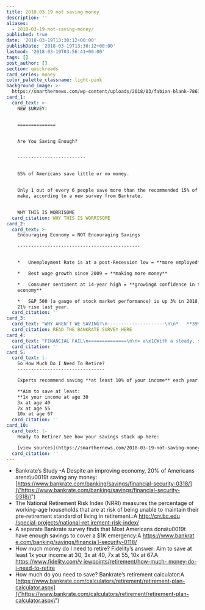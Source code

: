 ```yaml
---
title: 2018.03.19 not saving money
description: ''
aliases:
  - 2018-03-19-not-saving-money/
published: true
date: '2018-03-19T13:30:12+00:00'
publishDate: '2018-03-19T13:30:12+00:00'
lastmod: '2018-03-19T03:56:41+00:00'
tags: []
post_author: []
section: quickreads
card_series: money
color_palette_classname: light-pink
background_image: >-
  https://smarthernews.com/wp-content/uploads/2018/03/fabian-blank-78637-unsplash-scaled.jpg
card_1:
  card_text: >-
    NEW $URVEY:  


    ==============


    Are You Saving Enough?  


    -------------------------


    65% of Americans save little or no money.


    Only 1 out of every 6 people save more than the recommended 15% of what they
    make, according to a new survey from Bankrate.


    WHY THIS IS WORRISOME
  card_citation: WHY THIS IS WORRISOME
card_2:
  card_text: >-
    Encouraging Economy = NOT Encouraging Savings

    ---------------------------------------------


    *   Unemployment Rate is at a post-Recession low = **more employed**

    *   Best wage growth since 2009 = **making more money**

    *   Consumer sentiment at 14-year high = **growingA confidence in the
    economy**

    *   S&P 500 (a gauge of stock market performance) is up 3% in 2018, after
    21% rise last year.
  card_citation: ''
card_3:
  card_text: "WHY AREN’T WE SAVING?\n---------------------\n\n*   **39%**A cited “expenses” as the biggest obstacle\n*   **16%** blamedA their crummy job (which presumably means they aren’t earning enough)\n*   **16%**A said they aren’t saving more because they “havena\x19t gotten around to it.”\n\n[READ THE BANKRATE SURVEY HERE](https://www.bankrate.com/banking/savings/financial-security-0318/)"
  card_citation: READ THE BANKRATE SURVEY HERE
card_4:
  card_text: "FINANCIAL FAIL\n==============\n\n> a\x1CWith a steady, significant share of the working population saving nothing or relatively little, ita\x19s virtually guaranteed that theya\x19ll be unable to afford a modest emergency expense or finance retirement.a\x1D\n> \n> Mark Hamrick, Bankrate Analyst"
  card_citation: ''
card_5:
  card_text: |-
    So How Much Do I Need To Retire?
    --------------------------------

    Experts recommend saving **at least 10% of your income** each year.

    **Aim to save at least:  
    **1x your income at age 30  
    3x at age 40  
    7x at age 55  
    10x at age 67
  card_citation: ''
card_10:
  card_text: |-
    Ready to Retire? See how your savings stack up here:

    [view sources](https://smarthernews.com/2018-03-19-not-saving-money/)
  card_citation: ''
---
```

*   Bankrate’s Study -A Despite an improving economy, 20% of Americans arena\\u0019t saving any money: [https://www.bankrate.com/banking/savings/financial-security-0318/](\"https://www.bankrate.com/banking/savings/financial-security-0318/\")
*   The National Retirement Risk Index (NRRI) measures the percentage of working-age households that are at risk of being unable to maintain their pre-retirement standard of living in retirement.:A [http://crr.bc.edu /special-projects/national-ret irement-risk-index/](\"https://www.bankrate.co)
*   A separate Bankrate survey finds that Most Americans dona\\u0019t have enough savings to cover a $1K emergency:A [https://www.bankrat e.com/banking/savings/financia l-security-0118/](\"https://www.bankrate.co)
*   How much money do I need to retire? Fidelity’s answer: Aim to save at least 1x your income at 30, 3x at 40, 7x at 55, 10x at 67.A [https://www.fidelity.com/v iewpoints/retirement/how-much- money-do-i-need-to-retire](\"https://www.fidelity.com/v)
*   How much do you need to save? Bankrate’s retirement calculator:A [https://www.bankrate.com/calculators/retirement/retirement-plan-calculator.aspx](\"https://www.bankrate.com/calculators/retirement/retirement-plan-calculator.aspx\")